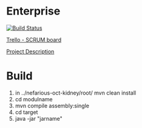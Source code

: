 # Enterprise
[![Build Status](https://travis-ci.org/ITB5-TeamC/nefarious-octo-kidney.svg?branch=dev)](https://travis-ci.org/ITB5-TeamC/nefarious-octo-kidney)

[Trello - SCRUM board](https://trello.com/b/FjAcj2VK/sport)

[Project Description](https://homepages.fhv.at/tf/EC/projekt.html)

# Build
1. in ../nefarious-oct-kidney/root/ mvn clean install
2. cd modulname
3. mvn compile assembly:single
4. cd target
5. java -jar "jarname"
